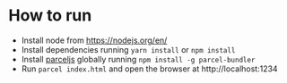 # How to run
* Install node from https://nodejs.org/en/
* Install dependencies running `yarn install` or `npm install`
* Install [parceljs](http://parceljs.org) globally running `npm install -g parcel-bundler`
* Run `parcel index.html` and open the browser at http://localhost:1234
